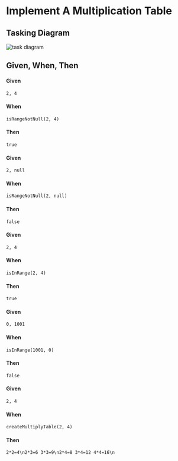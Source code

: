 # Implement A Multiplication Table

## Tasking Diagram
![task diagram](https://user-images.githubusercontent.com/32229808/66431563-c7af1680-ea4e-11e9-8d7d-de409cdfc7c6.jpg)

## Given, When, Then

#### Given
    2, 4
#### When
    isRangeNotNull(2, 4)
#### Then
    true

#### Given
    2, null
#### When
    isRangeNotNull(2, null)
#### Then
    false

#### Given
    2, 4
#### When
    isInRange(2, 4)
#### Then
    true

#### Given
    0, 1001
#### When
    isInRange(1001, 0)
#### Then
    false

#### Given
    2, 4
#### When
    createMultiplyTable(2, 4)
#### Then
    2*2=4\n2*3=6 3*3=9\n2*4=8 3*4=12 4*4=16\n